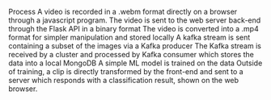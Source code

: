 Process
A video is recorded in a .webm format directly on a browser through a javascript program.
The video is sent to the web server back-end through the Flask API in a binary format
The video is converted into a .mp4 format for simpler manipulation and stored locally
A kafka stream is sent containing a subset of the images via a Kafka producer
The Kafka stream is received by a cluster and processed by Kafka consumer which stores the data into a local MongoDB
A simple ML model is trained on the data
Outside of training, a clip is directly transformed by the front-end and sent to a server which responds with a classification result, shown on the web browser.
